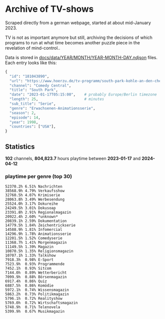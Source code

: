 # Archive of TV-shows

Scraped directly from a german webpage, started at about mid-January 2023.

TV is not as important anymore but still, archiving the decisions of which programs to run at what time
becomes another puzzle piece in the revelation of mind-control.. 

Data is stored in [docs/data/YEAR/MONTH/YEAR-MONTH-DAY.ndjson](docs/data/) files. 
Each entry looks like this:

```python
{
  "id": "181043890", 
  "url": "https://www.hoerzu.de/tv-programm/south-park-kohle-an-den-chefkoch/bid_181043890/", 
  "channel": "Comedy Central", 
  "title": "South Park", 
  "date": "2023-01-17T05:15:00",    # probably Europe/Berlin timezone 
  "length": 25,                     # minutes 
  "sub_title": "Serie", 
  "genre": "Erwachsenen-Animationsserie", 
  "season": 2, 
  "episode": 14, 
  "year": 1998, 
  "countries": ["USA"],
}
```

## Statistics

**102** channels, **804,823.7** hours playtime between **2023-01-17** and **2024-04-12**


### playtime per genre (top 30)

    52370.2h 6.51% Nachrichten
    38568.9h 4.79% Verkaufsshow
    32760.5h 4.07% Krimiserie
    28063.8h 3.49% Werbesendung
    25524.0h 3.17% Dokureihe
    24249.5h 3.01% Dokusoap
    23391.8h 2.91% Regionalmagazin
    20922.4h 2.60% *unknown*
    20839.1h 2.59% Dokumentation
    14779.5h 1.84% Zeichentrickserie
    14588.9h 1.81% Infomercial
    14296.9h 1.78% Animationsserie
    12201.5h 1.52% Comedyserie
    11368.7h 1.41% Morgenmagazin
    11149.5h 1.39% Magazin
    10870.5h 1.35% Religionsmagazin
    10707.1h 1.33% Talkshow
    7918.3h  0.98% E-Sport
    7523.9h  0.93% Programmende
    7452.1h  0.93% Sitcom
    7144.0h  0.89% Wetterbericht
    7099.9h  0.88% Börsenmagazin
    6917.4h  0.86% Quiz
    6887.5h  0.86% Komödie
    5972.1h  0.74% Wissensmagazin
    5863.2h  0.73% Politikmagazin
    5796.1h  0.72% Realityshow
    5769.0h  0.72% Wirtschaftsmagazin
    5748.9h  0.71% Telenovela
    5399.9h  0.67% Musikmagazin
